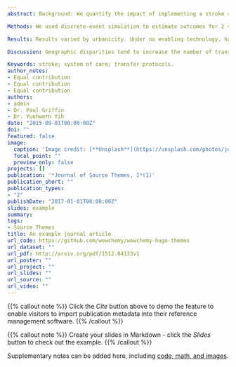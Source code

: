 ```yaml
---
abstract: Background: We quantify the impact of implementing a stroke system of care requiring transport of individuals believed to have stroke to a primary stroke center, in rural and urban settings, based on time from symptom recognition to treatment, probability of receiving treatment within 3 hours of stroke onset, and probability of overcrowding. We use Indiana as an example.

Methods: We used discrete-event simulation to estimate outcomes for 2 scenarios: stroke system of care with enabling technology (mobile stroke unit, stroke team expansion) and stroke system of care with no enabling technology, as compared with the status quo. We considered patient flow from symptom recognition to treatment. Patient locations and stroke events were generated for the 92 Indiana counties in Indiana, subdivided into 1009 locations. We considered time from emergency medical service (EMS) arrival at onset to treatment, probability of tissue plasminogen activator administered within 3 h of onset, and percentage of patients admitted beyond the occupancy level at the comprehensive stroke center.

Results: Results varied by urbanicity. Under no enabling technology, having a stroke system of care improved outcomes for individuals in urban and suburban settings. However, in rural settings, the implementation of stroke system of care guidelines decreased the average rate of treatment within 3 h of stroke onset and increased the EMS arrival to treatment times compared with sending the individual to the closest provider. Enabling technologies improved outcomes regardless of setting.

Discussion: Geographic disparities tend to increase the number of transfers, decrease the rate of treatment within 3 h of onset, and increase transit time. This could be overcome through federal and state initiatives to reduce quality gaps in stroke care in rural settings and promote care with dedicated stroke wards.

Keywords: stroke; system of care; transfer protocols.
author_notes:
- Equal contribution
- Equal contribution
- Equal contribution
authors:
- admin
- Dr. Paul Griffin
- Dr. Yuehwern Yih
date: "2015-09-01T00:00:00Z"
doi: ""
featured: false
image:
  caption: 'Image credit: [**Unsplash**](https://unsplash.com/photos/jdD8gXaTZsc)'
  focal_point: ""
  preview_only: false
projects: []
publication: '*Journal of Source Themes, 1*(1)'
publication_short: ""
publication_types:
- "2"
publishDate: "2017-01-01T00:00:00Z"
slides: example
summary: 
tags:
- Source Themes
title: An example journal article
url_code: https://github.com/wowchemy/wowchemy-hugo-themes
url_dataset: ""
url_pdf: http://arxiv.org/pdf/1512.04133v1
url_poster: ""
url_project: ""
url_slides: ""
url_source: ""
url_video: ""
---
```


{{% callout note %}}
Click the *Cite* button above to demo the feature to enable visitors to import publication metadata into their reference management software.
{{% /callout %}}

{{% callout note %}}
Create your slides in Markdown - click the *Slides* button to check out the example.
{{% /callout %}}

Supplementary notes can be added here, including [code, math, and images](https://wowchemy.com/docs/writing-markdown-latex/).
